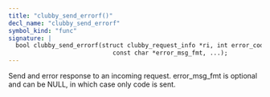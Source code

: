 ```yaml
---
title: "clubby_send_errorf()"
decl_name: "clubby_send_errorf"
symbol_kind: "func"
signature: |
  bool clubby_send_errorf(struct clubby_request_info *ri, int error_code,
                             const char *error_msg_fmt, ...);
---
```


Send and error response to an incoming request.
error_msg_fmt is optional and can be NULL, in which case only code is sent. 


